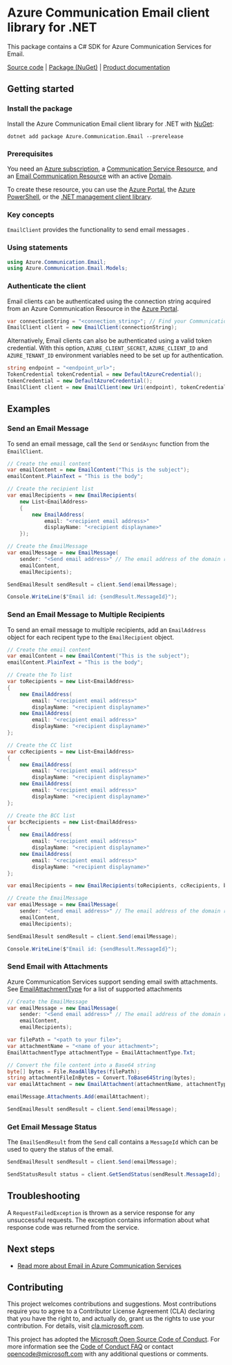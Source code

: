 # Azure Communication Email client library for .NET

This package contains a C# SDK for Azure Communication Services for Email.

[Source code][source] | [Package (NuGet)][package] | [Product documentation][product_docs]
## Getting started

### Install the package
Install the Azure Communication Email client library for .NET with [NuGet][nuget]:

```dotnetcli
dotnet add package Azure.Communication.Email --prerelease
``` 

### Prerequisites
You need an [Azure subscription][azure_sub], a [Communication Service Resource][communication_resource_docs], and an [Email Communication Resource][email_resource_docs] with an active [Domain][domain_overview].

To create these resource, you can use the [Azure Portal][communication_resource_create_portal], the [Azure PowerShell][communication_resource_create_power_shell], or the [.NET management client library][communication_resource_create_net].

### Key concepts
`EmailClient` provides the functionality to send email messages .

### Using statements
```C# Snippet:Azure_Communication_Email_UsingStatements
using Azure.Communication.Email;
using Azure.Communication.Email.Models;
```

### Authenticate the client
Email clients can be authenticated using the connection string acquired from an Azure Communication Resource in the [Azure Portal][azure_portal].

```C# Snippet:Azure_Communication_Email_CreateEmailClient
var connectionString = "<connection_string>"; // Find your Communication Services resource in the Azure portal
EmailClient client = new EmailClient(connectionString);
```

Alternatively, Email clients can also be authenticated using a valid token credential. With this option,
`AZURE_CLIENT_SECRET`, `AZURE_CLIENT_ID` and `AZURE_TENANT_ID` environment variables need to be set up for authentication. 

```C# Snippet:Azure_Communication_Email_CreateEmailClientWithToken
string endpoint = "<endpoint_url>";
TokenCredential tokenCredential = new DefaultAzureCredential();
tokenCredential = new DefaultAzureCredential();
EmailClient client = new EmailClient(new Uri(endpoint), tokenCredential);
```
## Examples
### Send an Email Message
To send an email message, call the `Send` or `SendAsync` function from the `EmailClient`.
```C# Snippet:Azure_Communication_Email_Send
// Create the email content
var emailContent = new EmailContent("This is the subject");
emailContent.PlainText = "This is the body";

// Create the recipient list
var emailRecipients = new EmailRecipients(
    new List<EmailAddress>
    {
        new EmailAddress(
            email: "<recipient email address>"
            displayName: "<recipient displayname>"
    });

// Create the EmailMessage
var emailMessage = new EmailMessage(
    sender: "<Send email address>" // The email address of the domain registered with the Communication Services resource
    emailContent,
    emailRecipients);

SendEmailResult sendResult = client.Send(emailMessage);

Console.WriteLine($"Email id: {sendResult.MessageId}");
```

### Send an Email Message to Multiple Recipients
To send an email message to multiple recipients, add an `EmailAddress` object for each recipent type to the `EmailRecipient` object.

```C# Snippet:Azure_Communication_Email_Send_Multiple_Recipients
// Create the email content
var emailContent = new EmailContent("This is the subject");
emailContent.PlainText = "This is the body";

// Create the To list
var toRecipients = new List<EmailAddress>
{
    new EmailAddress(
        email: "<recipient email address>"
        displayName: "<recipient displayname>"
    new EmailAddress(
        email: "<recipient email address>"
        displayName: "<recipient displayname>"
};

// Create the CC list
var ccRecipients = new List<EmailAddress>
{
    new EmailAddress(
        email: "<recipient email address>"
        displayName: "<recipient displayname>"
    new EmailAddress(
        email: "<recipient email address>"
        displayName: "<recipient displayname>"
};

// Create the BCC list
var bccRecipients = new List<EmailAddress>
{
    new EmailAddress(
        email: "<recipient email address>"
        displayName: "<recipient displayname>"
    new EmailAddress(
        email: "<recipient email address>"
        displayName: "<recipient displayname>"
};

var emailRecipients = new EmailRecipients(toRecipients, ccRecipients, bccRecipients);

// Create the EmailMessage
var emailMessage = new EmailMessage(
    sender: "<Send email address>" // The email address of the domain registered with the Communication Services resource
    emailContent,
    emailRecipients);

SendEmailResult sendResult = client.Send(emailMessage);

Console.WriteLine($"Email id: {sendResult.MessageId}");
```

### Send Email with Attachments
Azure Communication Services support sending email swith attachments. See [EmailAttachmentType][email_attachmentTypes] for a list of supported attachments
```C# Snippet:Azure_Communication_Email_Send_With_Attachments
// Create the EmailMessage
var emailMessage = new EmailMessage(
    sender: "<Send email address>" // The email address of the domain registered with the Communication Services resource
    emailContent,
    emailRecipients);

var filePath = "<path to your file>";
var attachmentName = "<name of your attachment>";
EmailAttachmentType attachmentType = EmailAttachmentType.Txt;

// Convert the file content into a Base64 string
byte[] bytes = File.ReadAllBytes(filePath);
string attachmentFileInBytes = Convert.ToBase64String(bytes);
var emailAttachment = new EmailAttachment(attachmentName, attachmentType, attachmentFileInBytes);

emailMessage.Attachments.Add(emailAttachment);

SendEmailResult sendResult = client.Send(emailMessage);
```

### Get Email Message Status
The `EmailSendResult` from the `Send` call contains a `MessageId` which can be used to query the status of the email.
```C# Snippet:Azure_Communication_Email_GetSendStatus
SendEmailResult sendResult = client.Send(emailMessage);

SendStatusResult status = client.GetSendStatus(sendResult.MessageId);
```

## Troubleshooting
A `RequestFailedException` is thrown as a service response for any unsuccessful requests. The exception contains information about what response code was returned from the service.

## Next steps
- [Read more about Email in Azure Communication Services][nextsteps]

## Contributing
This project welcomes contributions and suggestions. Most contributions require you to agree to a Contributor License Agreement (CLA) declaring that you have the right to, and actually do, grant us the rights to use your contribution. For details, visit [cla.microsoft.com][cla].

This project has adopted the [Microsoft Open Source Code of Conduct][coc]. For more information see the [Code of Conduct FAQ][coc_faq] or contact [opencode@microsoft.com][coc_contact] with any additional questions or comments.

<!-- LINKS -->
[azure_sub]: https://azure.microsoft.com/free/dotnet/
[azure_portal]: https://portal.azure.com
[cla]: https://cla.microsoft.com
[coc]: https://opensource.microsoft.com/codeofconduct/
[coc_faq]: https://opensource.microsoft.com/codeofconduct/faq/
[coc_contact]: mailto:opencode@microsoft.com
[communication_resource_docs]: https://docs.microsoft.com/azure/communication-services/quickstarts/create-communication-resource?tabs=windows&pivots=platform-azp
[email_resource_docs]: https://aka.ms/acsemail/createemailresource
[communication_resource_create_portal]:  https://docs.microsoft.com/azure/communication-services/quickstarts/create-communication-resource?tabs=windows&pivots=platform-azp
[communication_resource_create_power_shell]: https://docs.microsoft.com/powershell/module/az.communication/new-azcommunicationservice
[communication_resource_create_net]: https://docs.microsoft.com/azure/communication-services/quickstarts/create-communication-resource?tabs=windows&pivots=platform-net
[package]: https://www.nuget.org/packages/Azure.Communication.Email
[product_docs]: https://aka.ms/acsemail/overview
[nextsteps]:https://aka.ms/acsemail/qs-sendmail?pivots=programming-language-csharp
[nuget]: https://www.nuget.org/
[source]: https://github.com/Azure/azure-sdk-for-net/tree/main/sdk/communication/Azure.Communication.Email/src
[email_attachmentTypes]: https://github.com/Azure/azure-sdk-for-net/blob/main/sdk/communication/Azure.Communication.Email/src/Generated/Models/EmailAttachmentType.cs
[domain_overview]: https://aka.ms/acsemail/domainsoverview

